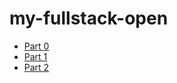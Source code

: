 # my-fullstack-open

- [Part 0](./part0/README.md)
- [Part 1](./part1/README.md)
- [Part 2](./part2/README.md)
